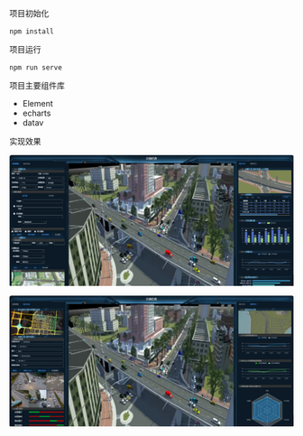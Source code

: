 项目初始化

```npm install
npm install
```

项目运行

```npm run serve
npm run serve
```

项目主要组件库

+ Element
+ echarts
+ datav

实现效果

![image-20240807122335479](image-20240807122335479.png)

![image-20240807122405752](image-20240807122405752.png)
